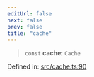 ```yaml
---
editUrl: false
next: false
prev: false
title: "cache"
---
```


> `const` **cache**: `Cache`

Defined in: [src/cache.ts:90](https://github.com/fabricjs/fabric.js/blob/8206f10a405480a7ba988ff6cfdde6412c1f13f8/src/cache.ts#L90)
